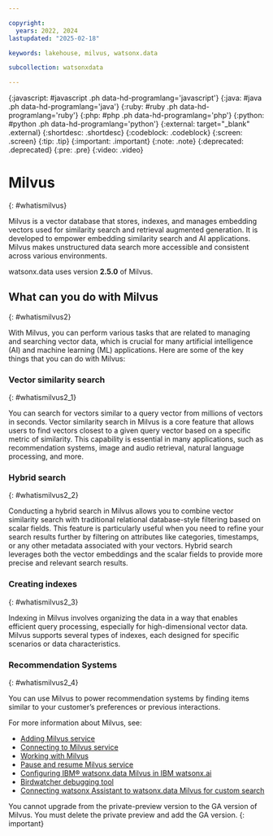 ```yaml
---

copyright:
  years: 2022, 2024
lastupdated: "2025-02-18"

keywords: lakehouse, milvus, watsonx.data

subcollection: watsonxdata

---
```


{:javascript: #javascript .ph data-hd-programlang='javascript'}
{:java: #java .ph data-hd-programlang='java'}
{:ruby: #ruby .ph data-hd-programlang='ruby'}
{:php: #php .ph data-hd-programlang='php'}
{:python: #python .ph data-hd-programlang='python'}
{:external: target="_blank" .external}
{:shortdesc: .shortdesc}
{:codeblock: .codeblock}
{:screen: .screen}
{:tip: .tip}
{:important: .important}
{:note: .note}
{:deprecated: .deprecated}
{:pre: .pre}
{:video: .video}

# Milvus
{: #whatismilvus}

Milvus is a vector database that stores, indexes, and manages embedding vectors used for similarity search and retrieval augmented generation. It is developed to empower embedding similarity search and AI applications. Milvus makes unstructured data search more accessible and consistent across various environments.

watsonx.data uses version **2.5.0** of Milvus.

## What can you do with Milvus
{: #whatismilvus2}

With Milvus, you can perform various tasks that are related to managing and searching vector data, which is crucial for many artificial intelligence (AI) and machine learning (ML) applications. Here are some of the key things that you can do with Milvus:

### Vector similarity search
{: #whatismilvus2_1}

You can search for vectors similar to a query vector from millions of vectors in seconds. Vector similarity search in Milvus is a core feature that allows users to find vectors closest to a given query vector based on a specific metric of similarity. This capability is essential in many applications, such as recommendation systems, image and audio retrieval, natural language processing, and more.

### Hybrid search
{: #whatismilvus2_2}

Conducting a hybrid search in Milvus allows you to combine vector similarity search with traditional relational database-style filtering based on scalar fields. This feature is particularly useful when you need to refine your search results further by filtering on attributes like categories, timestamps, or any other metadata associated with your vectors. Hybrid search leverages both the vector embeddings and the scalar fields to provide more precise and relevant search results.

### Creating indexes
{: #whatismilvus2_3}

Indexing in Milvus involves organizing the data in a way that enables efficient query processing, especially for high-dimensional vector data. Milvus supports several types of indexes, each designed for specific scenarios or data characteristics.

### Recommendation Systems
{: #whatismilvus2_4}

You can use Milvus to power recommendation systems by finding items similar to your customer’s preferences or previous interactions.

For more information about Milvus, see:

- [Adding Milvus service]({{site.data.keyword.ref-adding-milvus-service-link}})
- [Connecting to Milvus service]({{site.data.keyword.ref-conn-to-milvus-link}})
- [Working with Milvus]({{site.data.keyword.ref-working_with_milvus-link}})
- [Pause and resume Milvus service]({{site.data.keyword.ref-pause_resume_milvus-link}})
- [Configuring IBM® watsonx.data Milvus in IBM watsonx.ai](watsonxdata?topic=watsonxdata-wxd_wxai_milvus_conn)
- [Birdwatcher debugging tool](watsonxdata?topic=watsonxdata-bd_dbgtool)
- [Connecting watsonx Assistant to watsonx.data Milvus for custom search](watsonxdata?topic=watsonxdata-wxd_wxa_connection)

You cannot upgrade from the private-preview version to the GA version of Milvus. You must delete the private preview and add the GA version.
{: important}

